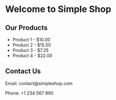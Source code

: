 <html>
<head>
  <meta charset="UTF-8" />
  <title>Simple Shop</title>
</head>
<body>
  <h1>Welcome to Simple Shop</h1>
  <h2>Our Products</h2>
  <ul>
    <li>Product 1 - $10.00</li>
    <li>Product 2 - $15.50</li>
    <li>Product 3 - $7.25</li>
    <li>Product 4 - $22.00</li>
  </ul>
  
  <h2>Contact Us</h2>
  <p>Email: contact@simpleshop.com</p>
  <p>Phone: +1 234 567 890</p>
</body>
</html>

